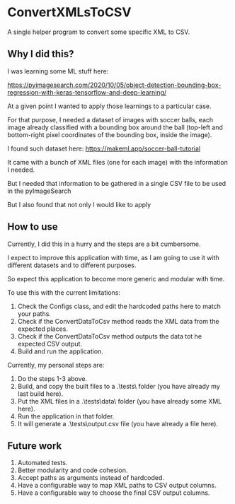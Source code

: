 # ConvertXMLsToCSV
A single helper program to convert some specific XML to CSV.

## Why I did this?

I was learning some ML stuff here:

https://pyimagesearch.com/2020/10/05/object-detection-bounding-box-regression-with-keras-tensorflow-and-deep-learning/

At a given point I wanted to apply those learnings to a particular case.

For that purpose, I needed a dataset of images with soccer balls, each image already classified with a bounding box around the ball (top-left and bottom-right pixel coordinates of the bounding box, inside the image).

I found such dataset here: https://makeml.app/soccer-ball-tutorial

It came with a bunch of XML files (one for each image) with the information I needed.

But I needed that information to be gathered in a single CSV file to be used in the pyImageSearch 

But I also found that not only I would like to apply 


## How to use

Currently, I did this in a hurry and the steps are a bit cumbersome.

I expect to improve this application with time, as I am going to use it with different datasets and to different purposes.

So expect this application to become more generic and modular with time.

To use this with the current limitations:

1. Check the Configs class, and edit the hardcoded paths here to match your paths.
2. Check if the ConvertDataToCsv method reads the XML data from the expected places.
3. Check if the ConvertDataToCsv method outputs the data tot he expected CSV output.
4. Build and run the application.

Currently, my personal steps are:

1. Do the steps 1-3 above.
2. Build, and copy the built files to a .\tests\ folder (you have already my last build here).
3. Put the XML files in a .\tests\data\ folder (you have already some XML here).
4. Run the application in that folder.
5. It will generate a .\tests\output.csv file (you have already a file here).

## Future work

1. Automated tests.
2. Better modularity and code cohesion.
3. Accept paths as arguments instead of hardcoded.
4. Have a configurable way to map XML paths to CSV output columns.
5. Have a configurable way to choose the final CSV output columns.